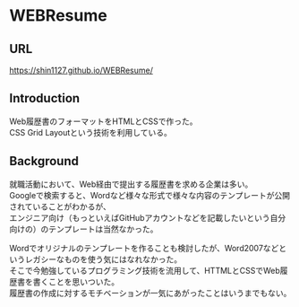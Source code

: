 # WEBResume

## URL
https://shin1127.github.io/WEBResume/

## Introduction
Web履歴書のフォーマットをHTMLとCSSで作った。  
CSS Grid Layoutという技術を利用している。

## Background
就職活動において、Web経由で提出する履歴書を求める企業は多い。  
Googleで検索すると、Wordなど様々な形式で様々な内容のテンプレートが公開されていることがわかるが、  
エンジニア向け（もっといえばGitHubアカウントなどを記載したいという自分向けの）のテンプレートは当然なかった。 

Wordでオリジナルのテンプレートを作ることも検討したが、Word2007などというレガシーなものを使う気にはなれなかった。  
そこで今勉強しているプログラミング技術を流用して、HTTMLとCSSでWeb履歴書を書くことを思いついた。  
履歴書の作成に対するモチベーションが一気にあがったことはいうまでもない。  

